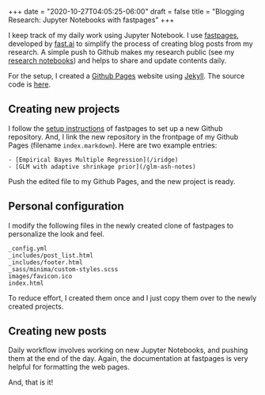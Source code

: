+++
date = "2020-10-27T04:05:25-06:00"
draft = false
title = "Blogging Research: Jupyter Notebooks with fastpages"
+++

I keep track of my daily work using Jupyter Notebook.
I use [fastpages](https://github.com/fastai/fastpages), developed by [fast.ai](https://www.fast.ai/)
to simplify the process of creating blog posts from my research.
A simple push to Github makes my research public (see my [research notebooks](https://banskt.github.io/))
and helps to share and update contents daily.

For the setup, I created a [Github Pages](https://pages.github.com/) website using [Jekyll](https://jekyllrb.com/).
The source code is [here](https://github.com/banskt/banskt.github.io).

## Creating new projects
I follow the [setup instructions](https://github.com/fastai/fastpages#setup-instructions) of fastpages
to set up a new Github repository.
And, I link the new repository in the frontpage of my Github Pages (filename `index.markdown`). 
Here are two example entries:
```
- [Empirical Bayes Multiple Regression](/iridge)
- [GLM with adaptive shrinkage prior](/glm-ash-notes)
```
Push the edited file to my Github Pages, and the new project is ready.

## Personal configuration
I modify the following files in the newly created clone of fastpages to personalize the look and feel.
```
_config.yml
_includes/post_list.html
_includes/footer.html
_sass/minima/custom-styles.scss
images/favicon.ico
index.html
```
To reduce effort, I created them once and I just copy them over to the newly created projects. 

## Creating new posts
Daily workflow involves working on new Jupyter Notebooks,
and pushing them at the end of the day.
Again, the documentation at fastpages is very helpful for formatting the web pages.

And, that is it!
